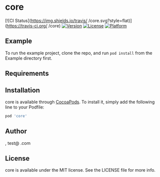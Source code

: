 # core

[![CI Status](https://img.shields.io/travis/ /core.svg?style=flat)](https://travis-ci.org/ /core)
[![Version](https://img.shields.io/cocoapods/v/core.svg?style=flat)](https://cocoapods.org/pods/core)
[![License](https://img.shields.io/cocoapods/l/core.svg?style=flat)](https://cocoapods.org/pods/core)
[![Platform](https://img.shields.io/cocoapods/p/core.svg?style=flat)](https://cocoapods.org/pods/core)

## Example

To run the example project, clone the repo, and run `pod install` from the Example directory first.

## Requirements

## Installation

core is available through [CocoaPods](https://cocoapods.org). To install
it, simply add the following line to your Podfile:

```ruby
pod 'core'
```

## Author

 , test@ .com

## License

core is available under the MIT license. See the LICENSE file for more info.

